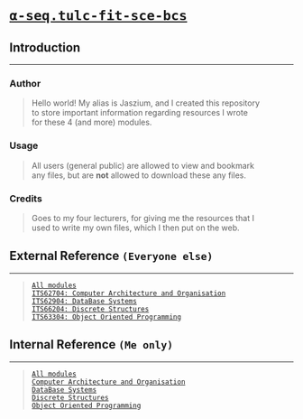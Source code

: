 # [`α-seq.tulc-fit-sce-bcs`](http://α.seq.tulcFitSceBcs)
## Introduction
---
### Author
> Hello world! My alias is Jaszium, and I created this repository<br>to store important information regarding resources I wrote<br>for these 4 (and more) modules.
### Usage
> All users (general public) are allowed to view and bookmark<br>any files, but are **not** allowed to download these any files.
### Credits
> Goes to my four lecturers, for giving me the resources that I<br>used to write my own files, which I then put on the web.
## External Reference `(Everyone else)`
---
> [`All modules`](https://jaszium.github.io/5d340adb45c5c1051b6793e29062b09e51d51cdcc424ceb0ff3db4c330266f1226f5b2bcc10daac3266.tulc-fit-sce-bcs/ "BCS")<br>
[`ITS62704: Computer Architecture and Organisation`](https://jaszium.github.io/5d340adb45c5c1051b6793e29062b09e51d51cdcc424ceb0ff3db4c330266f1226f5b2bcc10daac3266.tulc-fit-sce-bcs/modules/2020/08/its62704 "CA&O")<br>
[`ITS62904: DataBase Systems`](https://jaszium.github.io/5d340adb45c5c1051b6793e29062b09e51d51cdcc424ceb0ff3db4c330266f1226f5b2bcc10daac3266.tulc-fit-sce-bcs/modules/2020/08/its62904 "DBS")<br>
[`ITS66204: Discrete Structures`](https://jaszium.github.io/5d340adb45c5c1051b6793e29062b09e51d51cdcc424ceb0ff3db4c330266f1226f5b2bcc10daac3266.tulc-fit-sce-bcs/modules/2020/08/its66204 "DS")<br>
[`ITS63304: Object Oriented Programming`](https://jaszium.github.io/5d340adb45c5c1051b6793e29062b09e51d51cdcc424ceb0ff3db4c330266f1226f5b2bcc10daac3266.tulc-fit-sce-bcs/modules/2020/08/its63304 "OOP")
## Internal Reference `(Me only)`
---
> [`All modules`](http://α.seq/tulc/fit/sce/bcs` "BCS")<br>
[`Computer Architecture and Organisation`](http://α.seq/tulcFitSceBcs/modules202008/its62704 "CA&O")<br>
[`DataBase Systems`](http://α.seq/tulcFitSceBcs/modules202008/its62904 "DBS")<br>
[`Discrete Structures`](http://α.seq/tulcFitSceBcs/modules202008/its66204 "DS")<br>
[`Object Oriented Programming`](http://α.seq/tulcFitSceBcs/modules202008/its63304 "OOP")
